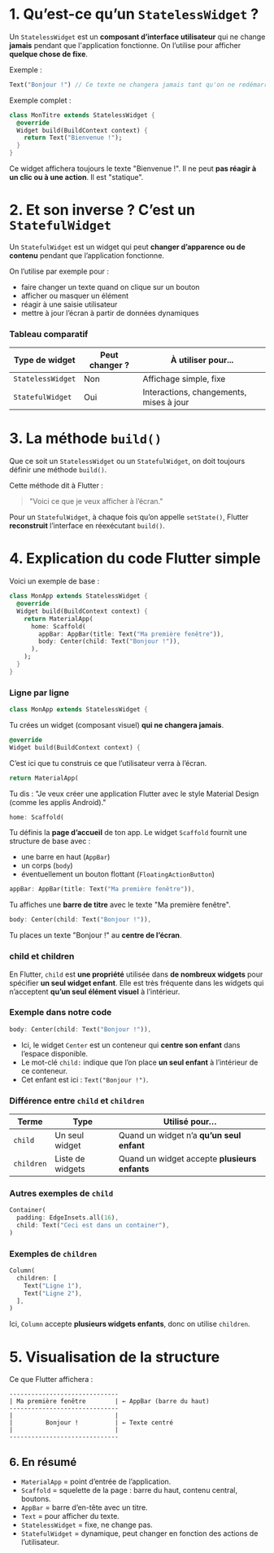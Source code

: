 

# 1. Qu’est-ce qu’un `StatelessWidget` ?

Un `StatelessWidget` est un **composant d’interface utilisateur** qui ne change **jamais** pendant que l'application fonctionne. On l’utilise pour afficher **quelque chose de fixe**.

Exemple :

```dart
Text("Bonjour !") // Ce texte ne changera jamais tant qu'on ne redémarre pas l'appli.
```

Exemple complet :

```dart
class MonTitre extends StatelessWidget {
  @override
  Widget build(BuildContext context) {
    return Text("Bienvenue !");
  }
}
```

Ce widget affichera toujours le texte "Bienvenue !". Il ne peut **pas réagir à un clic ou à une action**. Il est "statique".



# 2. Et son inverse ? C’est un `StatefulWidget`

Un `StatefulWidget` est un widget qui peut **changer d’apparence ou de contenu** pendant que l’application fonctionne.

On l’utilise par exemple pour :

* faire changer un texte quand on clique sur un bouton
* afficher ou masquer un élément
* réagir à une saisie utilisateur
* mettre à jour l’écran à partir de données dynamiques



### Tableau comparatif

| Type de widget    | Peut changer ? | À utiliser pour...                      |
| ----------------- | -------------- | --------------------------------------- |
| `StatelessWidget` | Non            | Affichage simple, fixe                  |
| `StatefulWidget`  | Oui            | Interactions, changements, mises à jour |


# 3. La méthode `build()`

Que ce soit un `StatelessWidget` ou un `StatefulWidget`, on doit toujours définir une méthode `build()`.

Cette méthode dit à Flutter :

> "Voici ce que je veux afficher à l’écran."

Pour un `StatefulWidget`, à chaque fois qu’on appelle `setState()`, Flutter **reconstruit** l’interface en réexécutant `build()`.



# 4. Explication du code Flutter simple

Voici un exemple de base :

```dart
class MonApp extends StatelessWidget {
  @override
  Widget build(BuildContext context) {
    return MaterialApp(
      home: Scaffold(
        appBar: AppBar(title: Text("Ma première fenêtre")),
        body: Center(child: Text("Bonjour !")),
      ),
    );
  }
}
```

### Ligne par ligne

```dart
class MonApp extends StatelessWidget {
```

Tu crées un widget (composant visuel) **qui ne changera jamais**.

```dart
@override
Widget build(BuildContext context) {
```

C’est ici que tu construis ce que l’utilisateur verra à l’écran.

```dart
return MaterialApp(
```

Tu dis : "Je veux créer une application Flutter avec le style Material Design (comme les applis Android)."

```dart
home: Scaffold(
```

Tu définis la **page d’accueil** de ton app. Le widget `Scaffold` fournit une structure de base avec :

* une barre en haut (`AppBar`)
* un corps (`body`)
* éventuellement un bouton flottant (`FloatingActionButton`)

```dart
appBar: AppBar(title: Text("Ma première fenêtre")),
```

Tu affiches une **barre de titre** avec le texte "Ma première fenêtre".

```dart
body: Center(child: Text("Bonjour !")),
```

Tu places un texte "Bonjour !" au **centre de l’écran**.


###  child et children

En Flutter, `child` est **une propriété** utilisée dans **de nombreux widgets** pour spécifier **un seul widget enfant**. Elle est très fréquente dans les widgets qui n’acceptent **qu’un seul élément visuel** à l’intérieur.



###  Exemple dans notre code

```dart
body: Center(child: Text("Bonjour !")),
```

* Ici, le widget `Center` est un conteneur qui **centre son enfant** dans l’espace disponible.
* Le mot-clé `child:` indique que l’on place **un seul enfant** à l’intérieur de ce conteneur.
* Cet enfant est ici : `Text("Bonjour !")`.



###  Différence entre `child` et `children`

| Terme      | Type             | Utilisé pour…                                 |
| ---------- | ---------------- | --------------------------------------------- |
| `child`    | Un seul widget   | Quand un widget n’a **qu’un seul enfant**     |
| `children` | Liste de widgets | Quand un widget accepte **plusieurs enfants** |



### Autres exemples de `child`

```dart
Container(
  padding: EdgeInsets.all(16),
  child: Text("Ceci est dans un container"),
)
```



###  Exemples de `children`

```dart
Column(
  children: [
    Text("Ligne 1"),
    Text("Ligne 2"),
  ],
)
```

Ici, `Column` accepte **plusieurs widgets enfants**, donc on utilise `children`.





# 5. Visualisation de la structure

Ce que Flutter affichera :

```
------------------------------
| Ma première fenêtre        | ← AppBar (barre du haut)
------------------------------
|                            |
|         Bonjour !          | ← Texte centré
|                            |
------------------------------
```






## 6. En résumé

* `MaterialApp` = point d’entrée de l’application.
* `Scaffold` = squelette de la page : barre du haut, contenu central, boutons.
* `AppBar` = barre d’en-tête avec un titre.
* `Text` = pour afficher du texte.
* `StatelessWidget` = fixe, ne change pas.
* `StatefulWidget` = dynamique, peut changer en fonction des actions de l’utilisateur.


